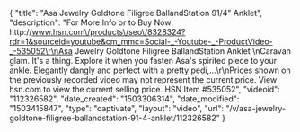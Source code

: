 {
    "title": "Asa Jewelry Goldtone Filigree BallandStation 91\/4\" Anklet",
    "description": "For More Info or to Buy Now: http:\/\/www.hsn.com\/products\/seo\/8328324?rdr=1&sourceid=youtube&cm_mmc=Social-_-Youtube-_-ProductVideo-_-535052\r\nAsa Jewelry Goldtone Filigree BallandStation Anklet  \nCaravan glam. It's a thing. Explore it when you fasten Asa's spirited piece to your ankle. Elegantly dangly and perfect with a pretty pedi,...\r\nPrices shown on the previously recorded video may not represent the current price.  View hsn.com to view the current selling price. HSN Item #535052",
    "videoid": "112326582",
    "date_created": "1503306314",
    "date_modified": "1503415847",
    "type": "captivate",
    "layout": "video",
    "url": "\/v\/asa-jewelry-goldtone-filigree-ballandstation-91-4-anklet\/112326582"
}